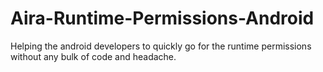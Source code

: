 # Aira-Runtime-Permissions-Android
Helping the android developers to quickly go for the runtime permissions without any bulk of code and headache.
